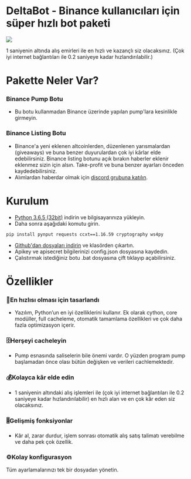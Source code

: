 # DeltaBot - Binance kullanıcıları için süper hızlı bot paketi 

![](https://image.ibb.co/kpCga9/make_money.jpg)

1 saniyenin altında alış emirleri ile en hızlı ve kazançlı siz olacaksınız. 
(Çok iyi internet bağlantıları ile 0.2 saniyeye kadar hızlandırılabilir.)

# Pakette Neler Var?
### Binance Pump Botu
* Bu botu kullanmadan Binance üzerinde yapılan pump'lara kesinlikle girmeyin. 
### Binance Listing Botu
* Binance'a yeni eklenen altcoinlerden, düzenlenen yarısmalardan (giveaways) ve buna benzer duyurulardan çok iyi kârlar elde edebilirsiniz. Binance listing botunu açık bırakın haberler eklenir eklenmez sizin için alsın. Take-profit ve buna benzer ayarları önceden kaydedebilirsiniz. 
* Alımlardan haberdar olmak için [discord grubuna katılın](https://discord.gg/YcmnP27). 

# Kurulum  
* [Python 3.6.5 (32bit)](https://www.python.org/ftp/python/3.6.5/python-3.6.5.exe) indirin ve bilgisayarınıza yükleyin. 
* Daha sonra aşağıdaki komutu girin. 
```
pip install pynput requests ccxt==1.16.59 cryptography ws4py
```
* [Github'dan dosyaları indirin](https://github.com/lukacci/binance-pump-bot/archive/master.zip) ve klasörden çıkartın. 
* Apikey ve apisecret bilgilerinizi config.json dosyasına kaydedin. 
* Çalıstırmak istediğiniz botu .bat dosyasına çift tıklayıp açabilirsiniz.  


# Özellikler
### 🚀En hızlısı olması için tasarlandı 
* Yazılım, Python’un en iyi özelliklerini kullanır. Ek olarak cython, core modüller, full cacheleme, otomatik tamamlama özellikleri ve çok daha fazla optimizasyon içerir.
### 🗄️Herşeyi cacheleyin
* Pump esnasında saliselerin bile önemi vardır. O yüzden program pump başlamadan önce olası bütün değişken ve verileri cachlemektedir.
### 💰Kolayca kâr elde edin
* 1 saniyenin altındaki alış işlemleri ile (çok iyi internet bağlantıları ile 0.2 saniyeye kadar hızlandırılabilir) en hızlı alan ve en çok kâr eden siz olacaksınız.
### 🎚️Gelişmiş fonksiyonlar
* Kâr al, zarar durdur, işlem sonrası otomatik alış satış talimatı verebilme ve daha pek çok özellik.
### ⚙️Kolay konfigurasyon
Tüm ayarlamalarınızı tek bir dosyadan yönetin.
  
  


